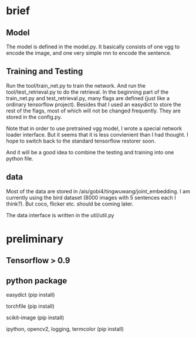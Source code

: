 # brief

## Model

The model is defined in the model.py. It basically consists of one vgg to encode the image, and one very simple rnn to encode the sentence.

## Training and Testing

Run the tool/train_net.py to train the network. 
And run the tool/test_retrieval.py to do the retrieval.
In the beginning part of the train_net.py and test_retrieval.py,
many flags are defined (just like a ordinary tensorflow project). 
Besides that I used an easydict to store the rest of the flags,
most of which will not be changed frequently.
They are stored in the config.py.

Note that in order to use pretrained vgg model, I wrote a special network loader interface.
But it seems that it is less convienient than I had thought.
I hope to switch back to the standard tensorflow restorer soon.

And it will be a good idea to combine the testing and training into one python file.

## data

Most of the data are stored in /ais/gobi4/tingwuwang/joint_embedding.
I am currently using the bird dataset (8000 images with 5 sentences each I think?).
But coco, flicker etc. should be coming later.

The data interface is written in the util/util.py

# preliminary

## Tensorflow > 0.9

## python package

easydict (pip install)

torchfile (pip install)

scikit-image (pip install)

ipython, opencv2, logging, termcolor (pip install)
